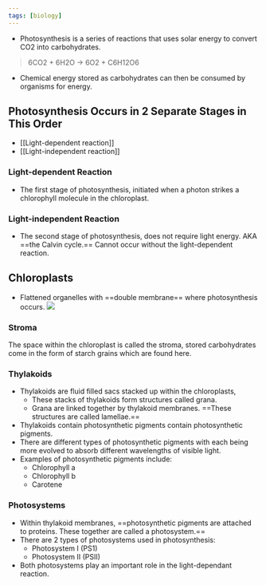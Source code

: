 ```yaml
---
tags: [biology]
---
```

- Photosynthesis is a series of reactions that uses solar energy to convert CO2 into carbohydrates.

>6CO2 + 6H2O → 6O2 + C6H12O6

- Chemical energy stored as carbohydrates can then be consumed by organisms for energy.

## Photosynthesis Occurs in 2 Separate Stages in This Order
- [[Light-dependent reaction]]
- [[Light-independent reaction]]

### Light-dependent Reaction
- The first stage of photosynthesis, initiated when a photon strikes a chlorophyll molecule in the chloroplast.

### Light-independent Reaction
- The second stage of photosynthesis, does not require light energy. AKA ==the Calvin cycle.== Cannot occur without the light-dependent reaction.

## Chloroplasts
- Flattened organelles with ==double membrane== where photosynthesis occurs.
![](https://image-v2.cdn.app.senecalearning.com/2018-08/8e01f4ff-20aa-4372-a0cf-e6bf5fb44829/Chloroplast,f_cover,h_400,w_600.jpg)

### Stroma
The space within the chloroplast is called the stroma, stored carbohydrates come in the form of starch grains which are found here.

### Thylakoids
- Thylakoids are fluid filled sacs stacked up within the chloroplasts,
    - These stacks of thylakoids form structures called grana.
    - Grana are linked together by thylakoid membranes. ==These structures are called lamellae.==
- Thylakoids contain photosynthetic pigments contain photosynthetic pigments.
- There are different types of photosynthetic pigments with each being more evolved to absorb different wavelengths of visible light.
- Examples of photosynthetic pigments include:
    - Chlorophyll a
    - Chlorophyll b
    - Carotene

### Photosystems
- Within thylakoid membranes, ==photosynthetic pigments are attached to proteins. These together are called a photosystem.==
- There are 2 types of photosystems used in photosynthesis:
    - Photosystem I (PS1)
    - Photosystem II (PSII)
- Both photosystems play an important role in the light-dependant reaction.
